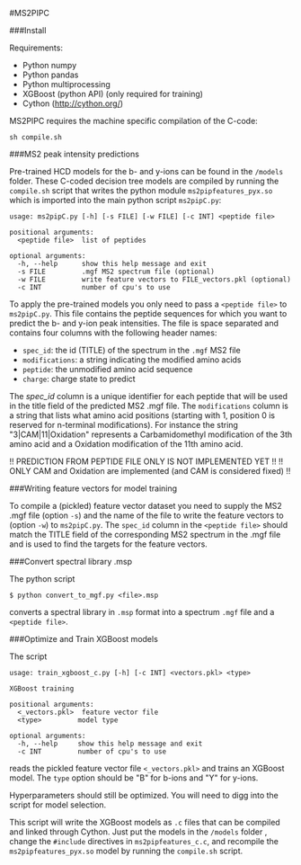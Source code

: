 #MS2PIPC

###Install

Requirements:

- Python numpy
- Python pandas
- Python multiprocessing
- XGBoost (python API) (only required for training)
- Cython (http://cython.org/)

MS2PIPC requires the machine specific compilation of the C-code: 

```
sh compile.sh
```


###MS2 peak intensity predictions

Pre-trained HCD models for the b- and y-ions can be found in
the `/models` folder. These C-coded decision tree models are compiled 
by running the `compile.sh` script that writes the python module 
`ms2pipfeatures_pyx.so` which is imported into the main python script
`ms2pipC.py`:  

```
usage: ms2pipC.py [-h] [-s FILE] [-w FILE] [-c INT] <peptide file>

positional arguments:
  <peptide file>  list of peptides

optional arguments:
  -h, --help      show this help message and exit
  -s FILE         .mgf MS2 spectrum file (optional)
  -w FILE         write feature vectors to FILE_vectors.pkl (optional)
  -c INT          number of cpu's to use
```

To apply the pre-trained models you only need to pass a `<peptide file>`
to `ms2pipC.py`. This file contains the peptide sequences for which you
want to predict the b- and y-ion peak intensities. The file is space
separated and contains four columns with the following header names:

- `spec_id`: the id (TITLE) of the spectrum in the `.mgf` MS2 file
- `modifications`: a string indicating the modified amino acids
- `peptide`: the unmodified amino acid sequence
- `charge`: charge state to predict

The *spec_id* column is a unique identifier for each peptide that will
be used in the title field of the predicted MS2 .mgf file. The 
`modifications` column is a string that lists what amino acid positions
(starting with 1, position 0 is reserved for n-terminal modifications).
For instance the string "3|CAM|11|Oxidation" represents a Carbamidomethyl
modification of the 3th amino acid and a Oxidation modification of the
11th amino acid.

!! PREDICTION FROM PEPTIDE FILE ONLY IS NOT IMPLEMENTED YET !!
!! ONLY CAM and Oxidation are implemented (and CAM is considered fixed) !!

###Writing feature vectors for model training

To compile a (pickled) feature vector dataset you need to supply the 
MS2 .mgf file (option `-s`) and the name of the file to write the feature
vectors to (option `-w`) to `ms2pipC.py`.
The `spec_id` column in the `<peptide file>` should match the TITLE field
of the corresponding MS2 spectrum in the .mgf file and is used to find
the targets for the feature vectors.


###Convert spectral library .msp

The python script

```
$ python convert_to_mgf.py <file>.msp
```

converts a spectral library in `.msp` format into a spectrum `.mgf` file 
and a `<peptide file>`.


###Optimize and Train XGBoost models

The script

```
usage: train_xgboost_c.py [-h] [-c INT] <vectors.pkl> <type>

XGBoost training

positional arguments:
  <_vectors.pkl>  feature vector file
  <type>         model type

optional arguments:
  -h, --help     show this help message and exit
  -c INT         number of cpu's to use
```

reads the pickled feature vector file `<_vectors.pkl>` and trains an 
XGBoost model. The `type` option should be "B" for b-ions and "Y" for 
y-ions.

Hyperparameters should still be optimized.
You will need to digg into the script for model selection.

This script will write the XGBoost models as `.c` files that can be compiled
and linked through Cython. Just put the models in the `/models` folder
, change the `#include` directives in `ms2pipfeatures_c.c`, and recompile 
the `ms2pipfeatures_pyx.so` model by running the `compile.sh` script. 
 
